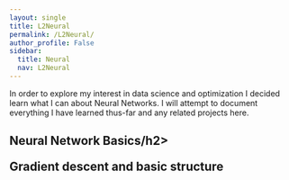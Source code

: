 ```yaml
---
layout: single
title: L2Neural
permalink: /L2Neural/
author_profile: False
sidebar:
  title: Neural
  nav: L2Neural
---
```

<html>
<body>

<p>In order to explore my interest in data science and optimization I decided
learn what I can about Neural Networks. I will attempt to document everything
I have learned thus-far and any related projects here.</p>

<h2>Neural Network Basics/h2>
<p> Gradient descent and basic structure</p>

</body>
</html>
